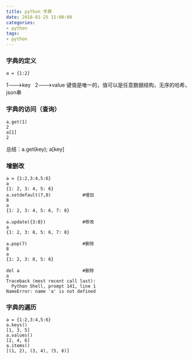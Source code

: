 ```yaml
---
title: python 字典
date: 2018-01-25 15:00:00
categories:
- python
tags:
- python
---
```


### 字典的定义  
```a = {1:2}```  
  
1--->key   2--->value   键值是唯一的，值可以是任意数据结构，无序的哈希，json串  

### 字典的访问（查询）
```
a.get(1)
2
a[1]
2 
```
总结：a.get(key); a[key]

### 增删改
```
a = {1:2,3:4,5:6}
a
{1: 2, 3: 4, 5: 6}
a.setdefault(7,8)            #增加
8   
a
{1: 2, 3: 4, 5: 6, 7: 8}

a.update({3:8})              #修改
a
{1: 2, 3: 8, 5: 6, 7: 8}

a.pop(7)                     #删除
8
a
{1: 2, 3: 8, 5: 6}

del a                        #删除
a
Traceback (most recent call last):
  Python Shell, prompt 141, line 1
NameError: name 'a' is not defined
```
### 字典的遍历
```
a = {1:2,3:4,5:6}
a.keys()
[1, 3, 5]
a.values()
[2, 4, 6]
a.items()
[(1, 2), (3, 4), (5, 6)]
```
